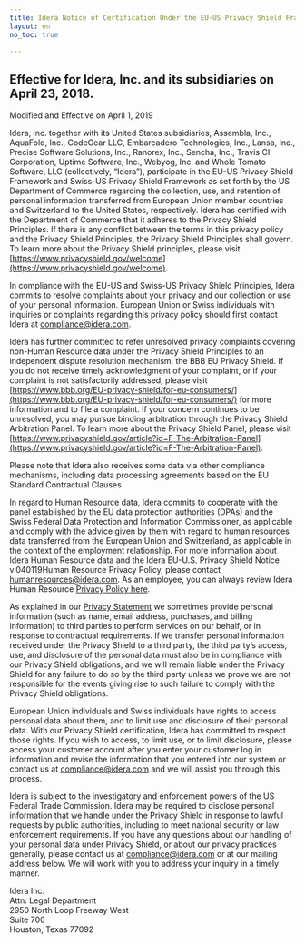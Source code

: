 ```yaml
---
title: Idera Notice of Certification Under the EU-US Privacy Shield Framework and Swiss-US Privacy Shield Framework
layout: en
no_toc: true

---
```



## Effective for Idera, Inc. and its subsidiaries on April 23, 2018.

Modified and Effective on April 1, 2019

Idera, Inc. together with its United States subsidiaries, Assembla, Inc., AquaFold, Inc., CodeGear
LLC, Embarcadero Technologies, Inc., Lansa, Inc., Precise Software Solutions, Inc., Ranorex,
Inc., Sencha, Inc., Travis CI Corporation, Uptime Software, Inc., Webyog, Inc. and Whole
Tomato Software, LLC (collectively, “Idera”), participate in the EU-US Privacy Shield
Framework and Swiss-US Privacy Shield Framework as set forth by the US Department of
Commerce regarding the collection, use, and retention of personal information transferred from
European Union member countries and Switzerland to the United States, respectively. Idera has
certified with the Department of Commerce that it adheres to the Privacy Shield Principles. If
there is any conflict between the terms in this privacy policy and the Privacy Shield Principles,
the Privacy Shield Principles shall govern. To learn more about the Privacy Shield principles,
please visit [https://www.privacyshield.gov/welcome](https://www.privacyshield.gov/welcome).

In compliance with the EU-US and Swiss-US Privacy Shield Principles, Idera commits to
resolve complaints about your privacy and our collection or use of your personal information.
European Union or Swiss individuals with inquiries or complaints regarding this privacy policy
should first contact Idera at compliance@idera.com.

Idera has further committed to refer unresolved privacy complaints covering non-Human
Resource data under the Privacy Shield Principles to an independent dispute resolution
mechanism, the BBB EU Privacy Shield. If you do not receive timely acknowledgment of your
complaint, or if your complaint is not satisfactorily addressed, please visit
[https://www.bbb.org/EU-privacy-shield/for-eu-consumers/](https://www.bbb.org/EU-privacy-shield/for-eu-consumers/) for more information and to file a
complaint. If your concern continues to be unresolved, you may pursue binding arbitration
through the Privacy Shield Arbitration Panel. To learn more about the Privacy Shield Panel,
please visit [https://www.privacyshield.gov/article?id=F-The-Arbitration-Panel](https://www.privacyshield.gov/article?id=F-The-Arbitration-Panel).

Please note that Idera also receives some data via other compliance mechanisms, including data
processing agreements based on the EU Standard Contractual Clauses

In regard to Human Resource data, Idera commits to cooperate with the panel established by the
EU data protection authorities (DPAs) and the Swiss Federal Data Protection and Information
Commissioner, as applicable and comply with the advice given by them with regard to human
resources data transferred from the European Union and Switzerland, as applicable in the context
of the employment relationship. For more information about Idera Human Resource data and the
Idera EU-U.S. Privacy Shield Notice
v.040119Human Resource Privacy Policy, please contact humanresources@idera.com. As an employee,
you can always review Idera Human Resource [Privacy Policy here](https://www.idera.com/legal/privacystatement).

As explained in our [Privacy Statement](https://www.idera.com/legal/privacystatement) we sometimes provide personal information (such as
name, email address, purchases, and billing information) to third parties to perform services on
our behalf, or in response to contractual requirements. If we transfer personal information
received under the Privacy Shield to a third party, the third party’s access, use, and disclosure of
the personal data must also be in compliance with our Privacy Shield obligations, and we will
remain liable under the Privacy Shield for any failure to do so by the third party unless we prove
we are not responsible for the events giving rise to such failure to comply with the Privacy
Shield obligations.

European Union individuals and Swiss individuals have rights to access personal data about
them, and to limit use and disclosure of their personal data. With our Privacy Shield certification,
Idera has committed to respect those rights. If you wish to access, to limit use, or to limit
disclosure, please access your customer account after you enter your customer log in information
and revise the information that you entered into our system or contact us at
compliance@idera.com and we will assist you through this process.

Idera is subject to the investigatory and enforcement powers of the US Federal Trade
Commission. Idera may be required to disclose personal information that we handle under the
Privacy Shield in response to lawful requests by public authorities, including to meet national
security or law enforcement requirements.
If you have any questions about our handling of your personal data under Privacy Shield, or
about our privacy practices generally, please contact us at compliance@idera.com or at our
mailing address below. We will work with you to address your inquiry in a timely manner.

Idera Inc. <br />
Attn: Legal Department <br />
2950 North Loop Freeway West <br />
Suite 700 <br />
Houston, Texas 77092 <br />
